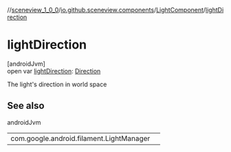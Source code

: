 //[sceneview_1_0_0](../../../index.md)/[io.github.sceneview.components](../index.md)/[LightComponent](index.md)/[lightDirection](light-direction.md)

# lightDirection

[androidJvm]\
open var [lightDirection](light-direction.md): [Direction](../../io.github.sceneview.math/index.md#1758682841%2FClasslikes%2F-602047187)

The light's direction in world space

## See also

androidJvm

| | |
|---|---|
| com.google.android.filament.LightManager |  |
